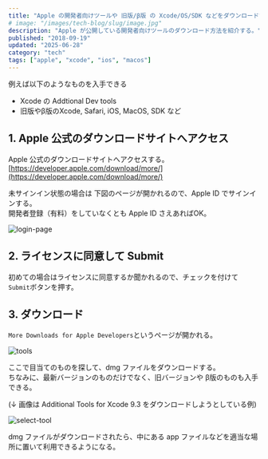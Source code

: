 ```yaml
---
title: "Apple の開発者向けツールや 旧版/β版 の Xcode/OS/SDK などをダウンロードする方法"
# image: "/images/tech-blog/slug/image.jpg"
description: "Apple が公開している開発者向けツールのダウンロード方法を紹介する。"
published: "2018-09-19"
updated: "2025-06-28"
category: "tech"
tags: ["apple", "xcode", "ios", "macos"]
---
```


例えば以下のようなものを入手できる

- Xcode の Addtional Dev tools
- 旧版やβ版のXcode, Safari, iOS, MacOS, SDK など

## 1. Apple 公式のダウンロードサイトへアクセス

Apple 公式のダウンロードサイトへアクセスする。  
[https://developer.apple.com/download/more/](https://developer.apple.com/download/more/)

未サインイン状態の場合は 下図のページが開かれるので、Apple ID でサインインする。  
開発者登録（有料）をしていなくとも Apple ID さえあればOK。

![login-page](/images/tech-blog/2018-apple-download-more/login-page.avif)

## 2. ライセンスに同意して Submit

初めての場合はライセンスに同意するか聞かれるので、チェックを付けて`Submit`ボタンを押す。

## 3. ダウンロード

`More Downloads for Apple Developers`というページが開かれる。

![tools](/images/tech-blog/2018-apple-download-more/dev-tool-list.avif)

ここで目当てのものを探して、dmg ファイルをダウンロードする。  
ちなみに、最新バージョンのものだけでなく、旧バージョンや β版のものも入手できる。

(&darr; 画像は Additional Tools for Xcode 9.3 をダウンロードしようとしている例)

![select-tool](/images/tech-blog/2018-apple-download-more/additional-tools.avif)

dmg ファイルがダウンロードされたら、中にある app ファイルなどを適当な場所に置いて利用できるようになる。
